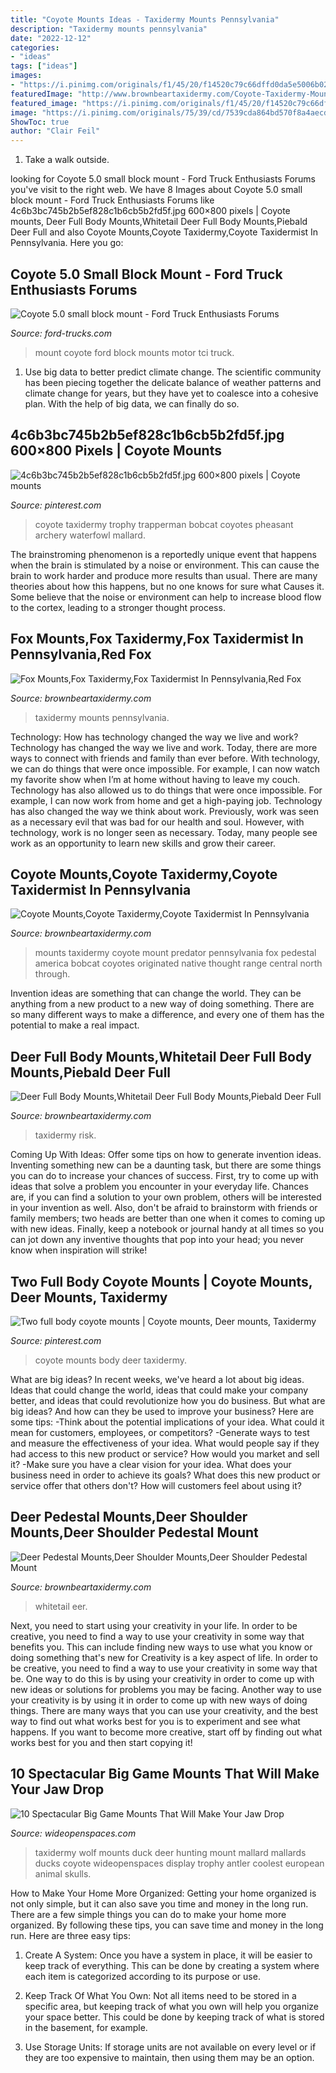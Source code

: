 ```yaml
---
title: "Coyote Mounts Ideas - Taxidermy Mounts Pennsylvania"
description: "Taxidermy mounts pennsylvania"
date: "2022-12-12"
categories:
- "ideas"
tags: ["ideas"]
images:
- "https://i.pinimg.com/originals/f1/45/20/f14520c79c66dffd0da5e5006b02c235.jpg"
featuredImage: "http://www.brownbeartaxidermy.com/Coyote-Taxidermy-Mounts/Coyote-Taxidermy-Mount-2c-1024.jpg"
featured_image: "https://i.pinimg.com/originals/f1/45/20/f14520c79c66dffd0da5e5006b02c235.jpg"
image: "https://i.pinimg.com/originals/75/39/cd/7539cda864bd570f8a4aecd26345e745.jpg"
ShowToc: true
author: "Clair Feil"
---
```



1. Take a walk outside.

	

		
looking for Coyote 5.0 small block mount - Ford Truck Enthusiasts Forums you've visit to the right web. We have 8 Images about Coyote 5.0 small block mount - Ford Truck Enthusiasts Forums like 4c6b3bc745b2b5ef828c1b6cb5b2fd5f.jpg 600×800 pixels | Coyote mounts, Deer Full Body Mounts,Whitetail Deer Full Body Mounts,Piebald Deer Full and also Coyote Mounts,Coyote Taxidermy,Coyote Taxidermist In Pennsylvania. Here you go:
		
    
## Coyote 5.0 Small Block Mount - Ford Truck Enthusiasts Forums

<img loading=lazy src="https://cimg6.ibsrv.net/gimg/www.ford-trucks.com-vbulletin/1200x900/80-motor_mount_9d9f185944f1eb8b246014f12e2a6e1656f1712c.jpg" onerror="this.onerror=null;this.src='https://tse3.mm.bing.net/th?id=OIP.pLrd71yTO26QJhNwodkZrgHaFj&amp;pid=15.1';" alt="Coyote 5.0 small block mount - Ford Truck Enthusiasts Forums">

_Source: ford-trucks.com_

>mount coyote ford block mounts motor tci truck. 

	

1. Use big data to better predict climate change. The scientific community has been piecing together the delicate balance of weather patterns and climate change for years, but they have yet to coalesce into a cohesive plan. With the help of big data, we can finally do so. 

    
## 4c6b3bc745b2b5ef828c1b6cb5b2fd5f.jpg 600×800 Pixels | Coyote Mounts

<img loading=lazy src="https://i.pinimg.com/originals/f1/45/20/f14520c79c66dffd0da5e5006b02c235.jpg" onerror="this.onerror=null;this.src='https://tse3.mm.bing.net/th?id=OIP.EQFMPTpsQTU9VuTMtjHbzwHaJ4&amp;pid=15.1';" alt="4c6b3bc745b2b5ef828c1b6cb5b2fd5f.jpg 600×800 pixels | Coyote mounts">

_Source: pinterest.com_

>coyote taxidermy trophy trapperman bobcat coyotes pheasant archery waterfowl mallard. 

	

The brainstroming phenomenon is a reportedly unique event that happens when the brain is stimulated by a noise or environment. This can cause the brain to work harder and produce more results than usual. There are many theories about how this happens, but no one knows for sure what Causes it. Some believe that the noise or environment can help to increase blood flow to the cortex, leading to a stronger thought process.

    
## Fox Mounts,Fox Taxidermy,Fox Taxidermist In Pennsylvania,Red Fox

<img loading=lazy src="http://www.brownbeartaxidermy.com/Fox-Taxidermy-Mounts/Fox-Taxidermy-Shoulder-Mount-Pedestal.jpg" onerror="this.onerror=null;this.src='https://tse1.mm.bing.net/th?id=OIP.JWwxbU7dHqT3f0cix7iOWgHaJ3&amp;pid=15.1';" alt="Fox Mounts,Fox Taxidermy,Fox Taxidermist In Pennsylvania,Red Fox">

_Source: brownbeartaxidermy.com_

>taxidermy mounts pennsylvania. 

	

Technology: How has technology changed the way we live and work?
Technology has changed the way we live and work. Today, there are more ways to connect with friends and family than ever before. With technology, we can do things that were once impossible. For example, I can now watch my favorite show when I’m at home without having to leave my couch. Technology has also allowed us to do things that were once impossible. For example, I can now work from home and get a high-paying job. Technology has also changed the way we think about work. Previously, work was seen as a necessary evil that was bad for our health and soul. However, with technology, work is no longer seen as necessary. Today, many people see work as an opportunity to learn new skills and grow their career.

    
## Coyote Mounts,Coyote Taxidermy,Coyote Taxidermist In Pennsylvania

<img loading=lazy src="http://www.brownbeartaxidermy.com/Coyote-Taxidermy-Mounts/Coyote-Taxidermy-Mount-2c-1024.jpg" onerror="this.onerror=null;this.src='https://tse2.mm.bing.net/th?id=OIP.d7aUSQy6fynwG-kHM3zAXwHaJ3&amp;pid=15.1';" alt="Coyote Mounts,Coyote Taxidermy,Coyote Taxidermist In Pennsylvania">

_Source: brownbeartaxidermy.com_

>mounts taxidermy coyote mount predator pennsylvania fox pedestal america bobcat coyotes originated native thought range central north through. 

	

Invention ideas are something that can change the world. They can be anything from a new product to a new way of doing something. There are so many different ways to make a difference, and every one of them has the potential to make a real impact.

    
## Deer Full Body Mounts,Whitetail Deer Full Body Mounts,Piebald Deer Full

<img loading=lazy src="https://www.brownbeartaxidermy.com/Deer-Full-Body-Mount/Deer-Full-Body-Whitetail.jpg" onerror="this.onerror=null;this.src='https://tse3.mm.bing.net/th?id=OIP.Ur1v0s6qf_gm6Z0JPaNANwHaJ4&amp;pid=15.1';" alt="Deer Full Body Mounts,Whitetail Deer Full Body Mounts,Piebald Deer Full">

_Source: brownbeartaxidermy.com_

>taxidermy risk. 

	

Coming Up With Ideas: Offer some tips on how to generate invention ideas.
Inventing something new can be a daunting task, but there are some things you can do to increase your chances of success. First, try to come up with ideas that solve a problem you encounter in your everyday life. Chances are, if you can find a solution to your own problem, others will be interested in your invention as well. Also, don't be afraid to brainstorm with friends or family members; two heads are better than one when it comes to coming up with new ideas. Finally, keep a notebook or journal handy at all times so you can jot down any inventive thoughts that pop into your head; you never know when inspiration will strike!

    
## Two Full Body Coyote Mounts | Coyote Mounts, Deer Mounts, Taxidermy

<img loading=lazy src="https://i.pinimg.com/originals/75/39/cd/7539cda864bd570f8a4aecd26345e745.jpg" onerror="this.onerror=null;this.src='https://tse3.mm.bing.net/th?id=OIP.uhdI5-e8hSnkxwS-A4B7DAHaFj&amp;pid=15.1';" alt="Two full body coyote mounts | Coyote mounts, Deer mounts, Taxidermy">

_Source: pinterest.com_

>coyote mounts body deer taxidermy. 

	

What are big ideas?
In recent weeks, we've heard a lot about big ideas. Ideas that could change the world, ideas that could make your company better, and ideas that could revolutionize how you do business. But what are big ideas? And how can they be used to improve your business? Here are some tips: 
-Think about the potential implications of your idea. What could it mean for customers, employees, or competitors? 
-Generate ways to test and measure the effectiveness of your idea. What would people say if they had access to this new product or service? How would you market and sell it? 
-Make sure you have a clear vision for your idea. What does your business need in order to achieve its goals? What does this new product or service offer that others don't? How will customers feel about using it?

    
## Deer Pedestal Mounts,Deer Shoulder Mounts,Deer Shoulder Pedestal Mount

<img loading=lazy src="https://www.brownbeartaxidermy.com/Deer-Pedestal-Mount-Pennsylvania/Deer-Taxidermy-Pedestal-Mounts-PA-1-500-667.jpg" onerror="this.onerror=null;this.src='https://tse1.mm.bing.net/th?id=OIP.G8d0Won1iaIEQE3hXs_jOwHaJ4&amp;pid=15.1';" alt="Deer Pedestal Mounts,Deer Shoulder Mounts,Deer Shoulder Pedestal Mount">

_Source: brownbeartaxidermy.com_

>whitetail eer. 

	

Next, you need to start using your creativity in your life. In order to be creative, you need to find a way to use your creativity in some way that benefits you. This can include finding new ways to use what you know or doing something that's new for
Creativity is a key aspect of life. In order to be creative, you need to find a way to use your creativity in some way that be. One way to do this is by using your creativity in order to come up with new ideas or solutions for problems you may be facing. Another way to use your creativity is by using it in order to come up with new ways of doing things. There are many ways that you can use your creativity, and the best way to find out what works best for you is to experiment and see what happens. If you want to become more creative, start off by finding out what works best for you and then start copying it!

    
## 10 Spectacular Big Game Mounts That Will Make Your Jaw Drop

<img loading=lazy src="http://cdn0.wideopenspaces.com/wp-content/uploads/2015/11/wolf-with-mallards.jpg" onerror="this.onerror=null;this.src='https://tse3.mm.bing.net/th?id=OIP.WrrUoX4_UyQJNG4WaSNHWwHaHh&amp;pid=15.1';" alt="10 Spectacular Big Game Mounts That Will Make Your Jaw Drop">

_Source: wideopenspaces.com_

>taxidermy wolf mounts duck deer hunting mount mallard mallards ducks coyote wideopenspaces display trophy antler coolest european animal skulls. 

	

How to Make Your Home More Organized: Getting your home organized is not only simple, but it can also save you time and money in the long run.
There are a few simple things you can do to make your home more organized. By following these tips, you can save time and money in the long run. Here are three easy tips:
1. Create A System: Once you have a system in place, it will be easier to keep track of everything. This can be done by creating a system where each item is categorized according to its purpose or use.

2. Keep Track Of What You Own: Not all items need to be stored in a specific area, but keeping track of what you own will help you organize your space better. This could be done by keeping track of what is stored in the basement, for example.

3. Use Storage Units: If storage units are not available on every level or if they are too expensive to maintain, then using them may be an option.


